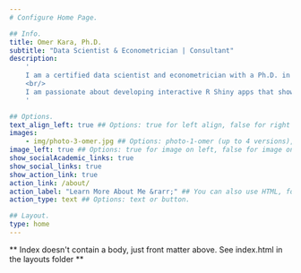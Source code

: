 ```yaml
---
# Configure Home Page.

## Info.
title: Omer Kara, Ph.D.
subtitle: "Data Scientist & Econometrician | Consultant"
description: 
    '
    I am a certified data scientist and econometrician with a Ph.D. in economics, specializing in time series and spatial econometrics. With extensive experience in statistics, econometrics, machine learning, and programming in R, Python, and SQL, I develop data-driven solutions that deliver measurable results.
    <br/>
    I am passionate about developing interactive R Shiny apps that showcase data analysis and modeling results in an intuitive and engaging way while effectively communicating insights.
    '

## Options.
text_align_left: true ## Options: true for left align, false for right align.
images:
    - img/photo-3-omer.jpg ## Options: photo-1-omer (up to 4 versions), photo-avatar-1-omer (up to 4 versions).
image_left: true ## Options: true for image on left, false for image on right.
show_socialAcademic_links: true
show_social_links: true
show_action_link: true
action_link: /about/
action_label: "Learn More About Me &rarr;" ## You can also use HTML, for example: <i class='fas fa-rocket'></i>.
action_type: text ## Options: text or button.

## Layout.
type: home
---
```


** Index doesn't contain a body, just front matter above. See index.html in the layouts folder **
